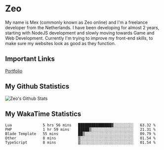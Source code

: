 # Zeo
My name is Mex (commonly known as Zeo online) and I'm a freelance developer from the Netherlands. I have been developing for almost 2 years, starting with NodeJS development and slowly moving towards Game and Web Development. Currently I'm trying to improve my front-end skills, to make sure my websites look as good as they function.

## Important Links
[Portfolio](https://zeodev.cc)

## My Github Statistics
![Zeo's Github Stats](https://github-readme-stats.vercel.app/api?username=zeo&count_private=true&show_icons=true&theme=onedark)

## My WakaTime Statistics
<!--START_SECTION:waka-->
```text
Lua              5 hrs 56 mins   ███████████████▓░░░░░░░░░   63.32 % 
PHP              1 hr 59 mins    █████▒░░░░░░░░░░░░░░░░░░░   21.31 % 
Blade Template   55 mins         ██▒░░░░░░░░░░░░░░░░░░░░░░   09.79 % 
Other            8 mins          ▒░░░░░░░░░░░░░░░░░░░░░░░░   01.54 % 
TypeScript       8 mins          ▒░░░░░░░░░░░░░░░░░░░░░░░░   01.54 % 
```
<!--END_SECTION:waka-->
